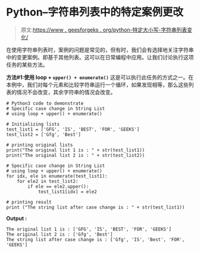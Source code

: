 # Python–字符串列表中的特定案例更改

> 原文:[https://www . geesforgeks . org/python-特定大小写-字符串列表变化/](https://www.geeksforgeeks.org/python-specific-case-change-in-string-list/)

在使用字符串列表时，案例的问题是常见的，但有时，我们会有选择地关注字符串中的变更案例。即基于其他列表。这可以在日常编程中应用。让我们讨论执行这项任务的某些方法。

**方法#1:使用 loop + `upper() + enumerate()`**
这是可以执行此任务的方式之一。在本例中，我们对每个元素和比较字符串运行一个循环，如果发现相等，那么这些列表的情况不会改变，其余字符串的情况会改变。

```
# Python3 code to demonstrate 
# Specific case change in String List
# using loop + upper() + enumerate() 

# Initializing lists
test_list1 = ['GFG', 'IS', 'BEST', 'FOR', 'GEEKS']
test_list2 = ['Gfg', 'Best']

# printing original lists
print("The original list 1 is : " + str(test_list1))
print("The original list 2 is : " + str(test_list2))

# Specific case change in String List
# using loop + upper() + enumerate() 
for idx, ele in enumerate(test_list1):
    for ele2 in test_list2:
        if ele == ele2.upper():
            test_list1[idx] = ele2

# printing result 
print ("The string list after case change is : " + str(test_list1))
```

**Output :**

```
The original list 1 is : ['GFG', 'IS', 'BEST', 'FOR', 'GEEKS']
The original list 2 is : ['Gfg', 'Best']
The string list after case change is : ['Gfg', 'IS', 'Best', 'FOR', 'GEEKS']

```